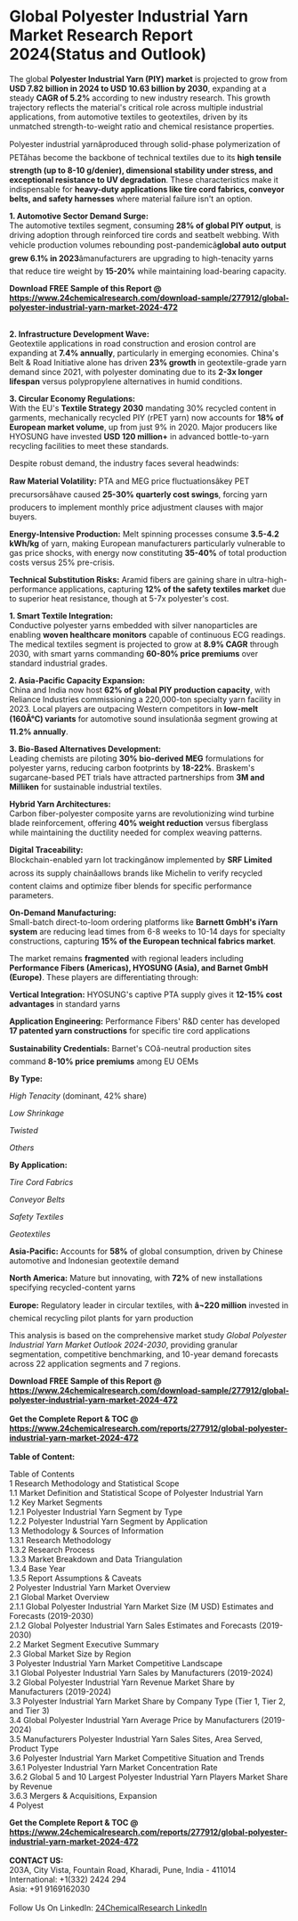 <h1>Global Polyester Industrial Yarn Market Research Report 2024(Status and Outlook)</h1><p>The global <strong>Polyester Industrial Yarn (PIY) market</strong> is projected to grow from <strong>USD 7.82 billion in 2024 to USD 10.63 billion by 2030</strong>, expanding at a steady <strong>CAGR of 5.2%</strong> according to new industry research. This growth trajectory reflects the material's critical role across multiple industrial applications, from automotive textiles to geotextiles, driven by its unmatched strength-to-weight ratio and chemical resistance properties.</p><p>Polyester industrial yarnâproduced through solid-phase polymerization of PETâhas become the backbone of technical textiles due to its <strong>high tensile strength (up to 8-10 g/denier), dimensional stability under stress, and exceptional resistance to UV degradation</strong>. These characteristics make it indispensable for <strong>heavy-duty applications like tire cord fabrics, conveyor belts, and safety harnesses</strong> where material failure isn't an option.</p><p><strong>1. Automotive Sector Demand Surge:</strong><br>
The automotive textiles segment, consuming <strong>28% of global PIY output</strong>, is driving adoption through reinforced tire cords and seatbelt webbing. With vehicle production volumes rebounding post-pandemicâ<strong>global auto output grew 6.1% in 2023</strong>âmanufacturers are upgrading to high-tenacity yarns that reduce tire weight by <strong>15-20%</strong> while maintaining load-bearing capacity.</p><div><b>Download FREE Sample of this Report @ 
            <a href="https://www.24chemicalresearch.com/download-sample/277912/global-polyester-industrial-yarn-market-2024-472">
            https://www.24chemicalresearch.com/download-sample/277912/global-polyester-industrial-yarn-market-2024-472</a></b></div><br><p><strong>2. Infrastructure Development Wave:</strong><br>
Geotextile applications in road construction and erosion control are expanding at <strong>7.4% annually</strong>, particularly in emerging economies. China's Belt &amp; Road Initiative alone has driven <strong>23% growth</strong> in geotextile-grade yarn demand since 2021, with polyester dominating due to its <strong>2-3x longer lifespan</strong> versus polypropylene alternatives in humid conditions.</p><p><strong>3. Circular Economy Regulations:</strong><br>
With the EU's <strong>Textile Strategy 2030</strong> mandating 30% recycled content in garments, mechanically recycled PIY (rPET yarn) now accounts for <strong>18% of European market volume</strong>, up from just 9% in 2020. Major producers like HYOSUNG have invested <strong>USD 120 million+</strong> in advanced bottle-to-yarn recycling facilities to meet these standards.</p><p>Despite robust demand, the industry faces several headwinds:</p><p><strong>Raw Material Volatility:</strong> PTA and MEG price fluctuationsâkey PET precursorsâhave caused <strong>25-30% quarterly cost swings</strong>, forcing yarn producers to implement monthly price adjustment clauses with major buyers.</p><p><strong>Energy-Intensive Production:</strong> Melt spinning processes consume <strong>3.5-4.2 kWh/kg</strong> of yarn, making European manufacturers particularly vulnerable to gas price shocks, with energy now constituting <strong>35-40%</strong> of total production costs versus 25% pre-crisis.</p><p><strong>Technical Substitution Risks:</strong> Aramid fibers are gaining share in ultra-high-performance applications, capturing <strong>12% of the safety textiles market</strong> due to superior heat resistance, though at 5-7x polyester's cost.</p><p><strong>1. Smart Textile Integration:</strong><br>
Conductive polyester yarns embedded with silver nanoparticles are enabling <strong>woven healthcare monitors</strong> capable of continuous ECG readings. The medical textiles segment is projected to grow at <strong>8.9% CAGR</strong> through 2030, with smart yarns commanding <strong>60-80% price premiums</strong> over standard industrial grades.</p><p><strong>2. Asia-Pacific Capacity Expansion:</strong><br>
China and India now host <strong>62% of global PIY production capacity</strong>, with Reliance Industries commissioning a 220,000-ton specialty yarn facility in 2023. Local players are outpacing Western competitors in <strong>low-melt (160Â°C) variants</strong> for automotive sound insulationâa segment growing at <strong>11.2% annually</strong>.</p><p><strong>3. Bio-Based Alternatives Development:</strong><br>
Leading chemists are piloting <strong>30% bio-derived MEG</strong> formulations for polyester yarns, reducing carbon footprints by <strong>18-22%</strong>. Braskem's sugarcane-based PET trials have attracted partnerships from <strong>3M and Milliken</strong> for sustainable industrial textiles.</p><p><strong>Hybrid Yarn Architectures:</strong><br>
	Carbon fiber-polyester composite yarns are revolutionizing wind turbine blade reinforcement, offering <strong>40% weight reduction</strong> versus fiberglass while maintaining the ductility needed for complex weaving patterns.</p><p><strong>Digital Traceability:</strong><br>
	Blockchain-enabled yarn lot trackingânow implemented by <strong>SRF Limited</strong> across its supply chainâallows brands like Michelin to verify recycled content claims and optimize fiber blends for specific performance parameters.</p><p><strong>On-Demand Manufacturing:</strong><br>
	Small-batch direct-to-loom ordering platforms like <strong>Barnett GmbH's iYarn system</strong> are reducing lead times from 6-8 weeks to 10-14 days for specialty constructions, capturing <strong>15% of the European technical fabrics market</strong>.</p><p>The market remains <strong>fragmented</strong> with regional leaders including <strong>Performance Fibers (Americas), HYOSUNG (Asia), and Barnet GmbH (Europe)</strong>. These players are differentiating through:</p><p><strong>Vertical Integration:</strong> HYOSUNG's captive PTA supply gives it <strong>12-15% cost advantages</strong> in standard yarns</p><p><strong>Application Engineering:</strong> Performance Fibers' R&amp;D center has developed <strong>17 patented yarn constructions</strong> for specific tire cord applications</p><p><strong>Sustainability Credentials:</strong> Barnet's COâ-neutral production sites command <strong>8-10% price premiums</strong> among EU OEMs</p><p><strong>By Type:</strong></p><p><em>High Tenacity</em> (dominant, 42% share)</p><p><em>Low Shrinkage</em></p><p><em>Twisted </em></p><p><em>Others</em></p><p><strong>By Application:</strong></p><p><em>Tire Cord Fabrics</em></p><p><em>Conveyor Belts</em></p><p><em>Safety Textiles</em></p><p><em>Geotextiles</em></p><p><strong>Asia-Pacific:</strong> Accounts for <strong>58%</strong> of global consumption, driven by Chinese automotive and Indonesian geotextile demand</p><p><strong>North America:</strong> Mature but innovating, with <strong>72%</strong> of new installations specifying recycled-content yarns</p><p><strong>Europe:</strong> Regulatory leader in circular textiles, with <strong>â¬220 million</strong> invested in chemical recycling pilot plants for yarn production</p><p>This analysis is based on the comprehensive market study <em>Global Polyester Industrial Yarn Market Outlook 2024-2030</em>, providing granular segmentation, competitive benchmarking, and 10-year demand forecasts across 22 application segments and 7 regions.</p><div><b>Download FREE Sample of this Report @ 
            <a href="https://www.24chemicalresearch.com/download-sample/277912/global-polyester-industrial-yarn-market-2024-472">
            https://www.24chemicalresearch.com/download-sample/277912/global-polyester-industrial-yarn-market-2024-472</a></b></div><br><div><b>Get the Complete Report & TOC @ 
            <a href="https://www.24chemicalresearch.com/reports/277912/global-polyester-industrial-yarn-market-2024-472">
            https://www.24chemicalresearch.com/reports/277912/global-polyester-industrial-yarn-market-2024-472</a></b></div><br>
            <b>Table of Content:</b><p>Table of Contents<br />
1 Research Methodology and Statistical Scope<br />
1.1 Market Definition and Statistical Scope of Polyester Industrial Yarn<br />
1.2 Key Market Segments<br />
1.2.1 Polyester Industrial Yarn Segment by Type<br />
1.2.2 Polyester Industrial Yarn Segment by Application<br />
1.3 Methodology & Sources of Information<br />
1.3.1 Research Methodology<br />
1.3.2 Research Process<br />
1.3.3 Market Breakdown and Data Triangulation<br />
1.3.4 Base Year<br />
1.3.5 Report Assumptions & Caveats<br />
2 Polyester Industrial Yarn Market Overview<br />
2.1 Global Market Overview<br />
2.1.1 Global Polyester Industrial Yarn Market Size (M USD) Estimates and Forecasts (2019-2030)<br />
2.1.2 Global Polyester Industrial Yarn Sales Estimates and Forecasts (2019-2030)<br />
2.2 Market Segment Executive Summary<br />
2.3 Global Market Size by Region<br />
3 Polyester Industrial Yarn Market Competitive Landscape<br />
3.1 Global Polyester Industrial Yarn Sales by Manufacturers (2019-2024)<br />
3.2 Global Polyester Industrial Yarn Revenue Market Share by Manufacturers (2019-2024)<br />
3.3 Polyester Industrial Yarn Market Share by Company Type (Tier 1, Tier 2, and Tier 3)<br />
3.4 Global Polyester Industrial Yarn Average Price by Manufacturers (2019-2024)<br />
3.5 Manufacturers Polyester Industrial Yarn Sales Sites, Area Served, Product Type<br />
3.6 Polyester Industrial Yarn Market Competitive Situation and Trends<br />
3.6.1 Polyester Industrial Yarn Market Concentration Rate<br />
3.6.2 Global 5 and 10 Largest Polyester Industrial Yarn Players Market Share by Revenue<br />
3.6.3 Mergers & Acquisitions, Expansion<br />
4 Polyest</p><div><b>Get the Complete Report & TOC @ 
            <a href="https://www.24chemicalresearch.com/reports/277912/global-polyester-industrial-yarn-market-2024-472">
            https://www.24chemicalresearch.com/reports/277912/global-polyester-industrial-yarn-market-2024-472</a></b></div><br><b>CONTACT US:</b><br>
            203A, City Vista, Fountain Road, Kharadi, Pune, India - 411014<br>
            International: +1(332) 2424 294<br>
            Asia: +91 9169162030 <br><br>
            Follow Us On LinkedIn: <a href="https://www.linkedin.com/company/24chemicalresearch/">24ChemicalResearch LinkedIn</a>